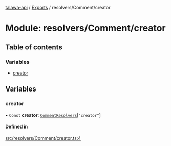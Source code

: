 [talawa-api](../README.md) / [Exports](../modules.md) / resolvers/Comment/creator

# Module: resolvers/Comment/creator

## Table of contents

### Variables

- [creator](resolvers_Comment_creator.md#creator)

## Variables

### creator

• `Const` **creator**: [`CommentResolvers`](types_generatedGraphQLTypes.md#commentresolvers)[``"creator"``]

#### Defined in

[src/resolvers/Comment/creator.ts:4](https://github.com/PalisadoesFoundation/talawa-api/blob/fe9d65c/src/resolvers/Comment/creator.ts#L4)
